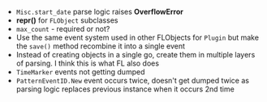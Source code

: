 * `Misc.start_date` parse logic raises **OverflowError**
* **repr()** for `FLObject` subclasses
* `max_count` - required or not?
* Use the same event system used in other FLObjects for `Plugin` but make the `save()` method recombine it into a single event
* Instead of creating objects in a single go, create them in multiple layers of parsing. I think this is what FL also does
* `TimeMarker` events not getting dumped
* `PatternEventID.New` event occurs twice, doesn't get dumped twice as parsing logic replaces previous instance when it occurs 2nd time
